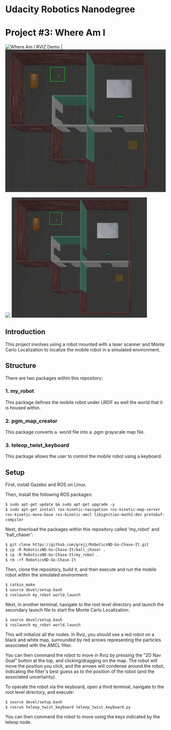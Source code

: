 # Udacity Robotics Nanodegree
# Project #3: Where Am I
![Where Am I RVIZ Demo](whereami_rviz.gif) | ![Where Am I Gazebo Demo](whereami_gazebo.gif)

<img src="whereami_rviz.gif" width="425"/> <img src="whereami_gazebo.gif" width="425"/> 


## Introduction
This project involves using a robot mounted with a laser scanner and Monte Carlo Localization to localize the mobile robot in a simulated environment.

## Structure
There are two packages within this repository:

### 1. my_robot
This package defines the mobile robot under URDF as well the world that it is housed within.

### 2. pgm_map_creator
This package converts a .world file into a .pgm grayscale map file.

### 3. teleop_twist_keyboard
This package allows the user to control the mobile robot using a keyboard.

## Setup
First, install Gazebo and ROS on Linux.

Then, install the following ROS packages:
```console
$ sudo apt-get update && sudo apt-get upgrade -y
$ sudo apt-get install ros-kinetic-navigation ros-kinetic-map-server ros-kinetic-move-base ros-kinetic-amcl libignition-math2-dev protobuf-compiler
```

Next, download the packages within this repository called 'my_robot' and 'ball_chaser':
```console
$ git clone https://github.com/grejj/RoboticsND-Go-Chase-It.git
$ cp -R RoboticsND-Go-Chase-It/ball_chaser .
$ cp -R RoboticsND-Go-Chase-It/my_robot .
$ rm -rf RoboticsND-Go-Chase-It
```

Then, clone the repository, build it, and then execute and run the mobile robot within the simulated environment:
```console
$ catkin_make
$ source devel/setup.bash
$ roslaunch my_robot world.launch
```

Next, in another terminal, navigate to the root level directory and launch the secondary launch file to start the Monte Carlo Localization:
```console
$ source devel/setup.bash
$ roslaunch my_robot world.launch
```

This will initialize all the nodes. In Rviz, you should see a red robot on a black and white map, surrounded by red arrows representing the particles associated with the AMCL filter.

You can then command the robot to move in Rviz by pressing the "2D Nav Goal" button at the top, and clicking/dragging on the map. The robot will move the position you click, and the arrows will condense around the robot, indicating the filter's best guess as to the position of the robot (and the associated uncertainty).

To operate the robot via the keyboard, open a third terminal, navigate to the root level directory, and execute:
```console
$ source devel/setup.bash
$ rosrun teleop_twist_keyboard teleop_twist_keyboard.py
```

You can then command the robot to move using the keys indicated by the teleop node.
